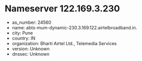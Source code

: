 # Nameserver 122.169.3.230

* as_number: 24560
* name: abts-mum-dynamic-230.3.169.122.airtelbroadband.in.
* city: Pune
* country: IN
* organization: Bharti Airtel Ltd., Telemedia Services
* version: Unknown
* dnssec: Unknown
